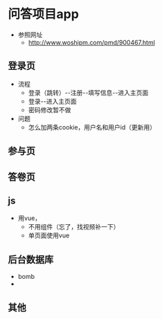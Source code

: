 # 问答项目app

- 参照网址
  - http://www.woshipm.com/pmd/900467.html

## 登录页

- 流程
  - 登录（跳转）--注册--填写信息--进入主页面
  - 登录--进入主页面
  - 密码修改暂不做
- 问题
  - 怎么加两条cookie，用户名和用户id（更新用）

## 参与页

## 答卷页



## js

- 用vue，
  - 不用组件（忘了，找视频补一下）
  - 单页面使用vue



## 后台数据库

- bomb
- 

## 其他